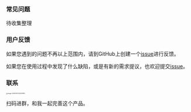### 常见问题

待收集整理


### 用户反馈
如果您遇到的问题不再以上范围内，请到GitHub上创建一个[issue](https://github.com/saltbo/zpan/issue)进行反馈。

如果您在使用过程中发现了什么缺陷，或是有新的需求提议，也欢迎提交[issue](https://github.com/saltbo/zpan/issue)。

### 联系
<img src="https://static.saltbo.cn/images/image-20200907222028162.png" alt="image-20200907222028162" style="zoom: 25%;" />

扫码进群，和我一起完善这个产品。